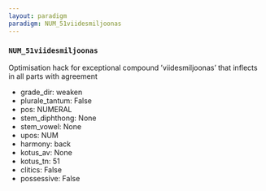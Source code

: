 ```yaml
---
layout: paradigm
paradigm: NUM_51viidesmiljoonas
---
```

### ` NUM_51viidesmiljoonas `

Optimisation hack for exceptional compound ’viidesmiljoonas’ that inflects in all parts with agreement
* grade_dir: weaken
* plurale_tantum: False
* pos: NUMERAL
* stem_diphthong: None
* stem_vowel: None
* upos: NUM
* harmony: back
* kotus_av: None
* kotus_tn: 51
* clitics: False
* possessive: False
